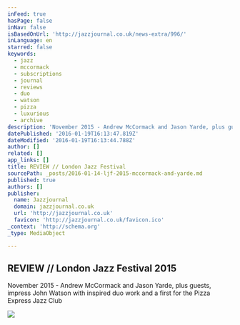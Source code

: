 ```yaml
---
inFeed: true
hasPage: false
inNav: false
isBasedOnUrl: 'http://jazzjournal.co.uk/news-extra/996/'
inLanguage: en
starred: false
keywords:
  - jazz
  - mccormack
  - subscriptions
  - journal
  - reviews
  - duo
  - watson
  - pizza
  - luxurious
  - archive
description: 'November 2015 - Andrew McCormack and Jason Yarde, plus guests, impress John Watson with inspired duo work and a first for the Pizza Express Jazz Club'
datePublished: '2016-01-19T16:13:47.819Z'
dateModified: '2016-01-19T16:13:44.788Z'
author: []
related: []
app_links: []
title: REVIEW // London Jazz Festival
sourcePath: _posts/2016-01-14-ljf-2015-mccormack-and-yarde.md
published: true
authors: []
publisher:
  name: Jazzjournal
  domain: jazzjournal.co.uk
  url: 'http://jazzjournal.co.uk'
  favicon: 'http://jazzjournal.co.uk/favicon.ico'
_context: 'http://schema.org'
_type: MediaObject

---
```

<article style=""><h1>REVIEW // London Jazz Festival 2015</h1><p>November 2015 - Andrew McCormack and Jason Yarde, plus guests, impress John Watson with inspired duo work and a first for the Pizza Express Jazz Club</p><img src="https://s3-us-west-2.amazonaws.com/the-grid-img/p/e4b62147ef1c3d4346f542bcd707cc628c5dc126.jpg" /></article>